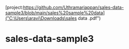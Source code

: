 [project:https://github.com/Uthramariappan/sales-data-sample3/blob/main/sales%20sample%20data]("C:\Users\aravi\Downloads\sales data .pdf")
# sales-data-sample3
